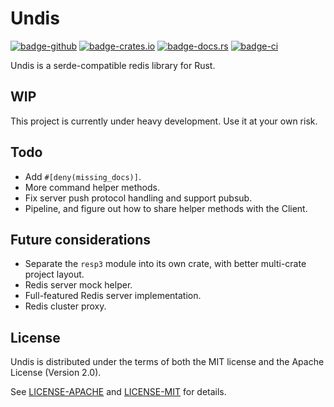 Undis
=========

[<img alt="badge-github"    src="https://img.shields.io/badge/github.com-HyeonuPark/undis-green">](https://github.com/HyeonuPark/undis)
[<img alt="badge-crates.io" src="https://img.shields.io/crates/v/undis.svg">](https://crates.io/crates/undis)
[<img alt="badge-docs.rs"   src="https://docs.rs/undis/badge.svg">](https://docs.rs/undis)
[<img alt="badge-ci"        src="https://img.shields.io/github/workflow/status/HyeonuPark/undis/CI/main">](https://github.com/HyeonuPark/undis/actions?query=branch%3Amain)

Undis is a serde-compatible redis library for Rust.

## WIP

This project is currently under heavy development. Use it at your own risk.

## Todo

- Add `#[deny(missing_docs)]`.
- More command helper methods.
- Fix server push protocol handling and support pubsub.
- Pipeline, and figure out how to share helper methods with the Client.

## Future considerations

- Separate the `resp3` module into its own crate, with better multi-crate project layout.
- Redis server mock helper.
- Full-featured Redis server implementation.
- Redis cluster proxy.

## License

Undis is distributed under the terms of both the MIT license and the
Apache License (Version 2.0).

See [LICENSE-APACHE](https://github.com/HyeonuPark/undis/blob/main/LICENSE-APACHE) and [LICENSE-MIT](https://github.com/HyeonuPark/undis/blob/main/LICENSE-MIT) for details.
